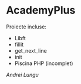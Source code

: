 # AcademyPlus

Proiecte incluse:
* Libft
* fillit
* get_next_line
* init
* Piscina PHP (incomplet)

_Andrei Lungu_
